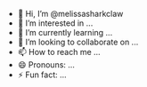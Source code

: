 - 👋 Hi, I’m @melissasharkclaw
- 👀 I’m interested in ...
- 🌱 I’m currently learning ...
- 💞️ I’m looking to collaborate on ...
- 📫 How to reach me ...
- 😄 Pronouns: ...
- ⚡ Fun fact: ...

<!---
melissasharkclaw/melissasharkclaw is a ✨ special ✨ repository because its `README.md` (this file) appears on your GitHub profile.
You can click the Preview link to take a look at your changes.
--->
